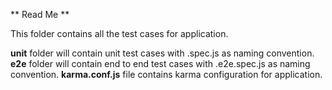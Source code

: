 ** Read Me **

This folder contains all the test cases for application.

**unit** folder will contain unit test cases with <modulename>.spec.js as naming convention.
**e2e** folder will contain end to end test cases with <modulename>.e2e.spec.js as naming convention.
**karma.conf.js** file contains karma configuration for application.
